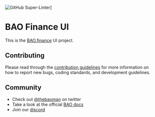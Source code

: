 ![GitHub Super-Linter](https://github.com/baofinance/ui/workflows/Lint%20Code%20Base/badge.svg)]

# BAO Finance UI
This is the [BAO.finance](https://bao.finance) UI project. 

## Contributing
Please read through the [contribution guidelines](./contributing.md) for more information on 
how to report new bugs, coding standards, and development guidelines.

## Community
- Check out [@thebaoman](https://twitter.com/thebaoman) on twitter
- Take a look at the official [BAO docs](https://docs.bao.finance/)
- Join our [discord](https://discord.gg/BW3P62vJXT)